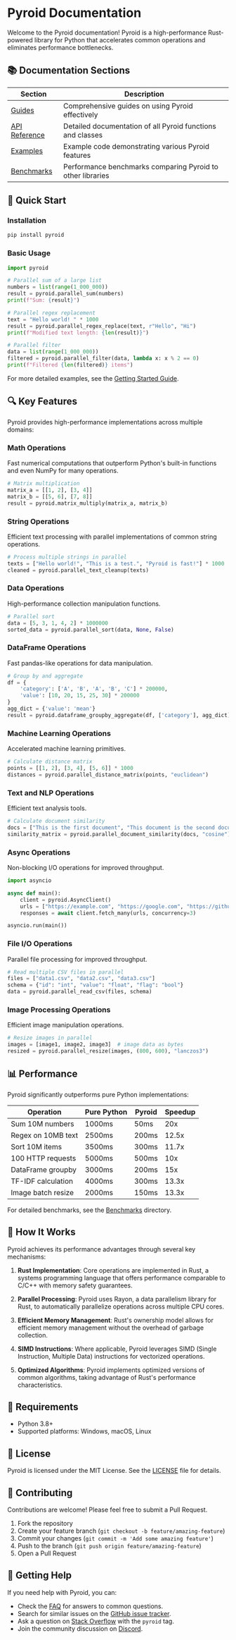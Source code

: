# Pyroid Documentation

Welcome to the Pyroid documentation! Pyroid is a high-performance Rust-powered library for Python that accelerates common operations and eliminates performance bottlenecks.

## 📚 Documentation Sections

| Section | Description |
|---------|-------------|
| [Guides](./guides/index.md) | Comprehensive guides on using Pyroid effectively |
| [API Reference](./api/index.md) | Detailed documentation of all Pyroid functions and classes |
| [Examples](../examples/) | Example code demonstrating various Pyroid features |
| [Benchmarks](../benchmarks/) | Performance benchmarks comparing Pyroid to other libraries |

## 🚀 Quick Start

### Installation

```bash
pip install pyroid
```

### Basic Usage

```python
import pyroid

# Parallel sum of a large list
numbers = list(range(1_000_000))
result = pyroid.parallel_sum(numbers)
print(f"Sum: {result}")

# Parallel regex replacement
text = "Hello world! " * 1000
result = pyroid.parallel_regex_replace(text, r"Hello", "Hi")
print(f"Modified text length: {len(result)}")

# Parallel filter
data = list(range(1_000_000))
filtered = pyroid.parallel_filter(data, lambda x: x % 2 == 0)
print(f"Filtered {len(filtered)} items")
```

For more detailed examples, see the [Getting Started Guide](./guides/getting_started.md).

## 🔍 Key Features

Pyroid provides high-performance implementations across multiple domains:

### Math Operations

Fast numerical computations that outperform Python's built-in functions and even NumPy for many operations.

```python
# Matrix multiplication
matrix_a = [[1, 2], [3, 4]]
matrix_b = [[5, 6], [7, 8]]
result = pyroid.matrix_multiply(matrix_a, matrix_b)
```

### String Operations

Efficient text processing with parallel implementations of common string operations.

```python
# Process multiple strings in parallel
texts = ["Hello world!", "This is a test.", "Pyroid is fast!"] * 1000
cleaned = pyroid.parallel_text_cleanup(texts)
```

### Data Operations

High-performance collection manipulation functions.

```python
# Parallel sort
data = [5, 3, 1, 4, 2] * 1000000
sorted_data = pyroid.parallel_sort(data, None, False)
```

### DataFrame Operations

Fast pandas-like operations for data manipulation.

```python
# Group by and aggregate
df = {
    'category': ['A', 'B', 'A', 'B', 'C'] * 200000,
    'value': [10, 20, 15, 25, 30] * 200000
}
agg_dict = {'value': 'mean'}
result = pyroid.dataframe_groupby_aggregate(df, ['category'], agg_dict)
```

### Machine Learning Operations

Accelerated machine learning primitives.

```python
# Calculate distance matrix
points = [[1, 2], [3, 4], [5, 6]] * 1000
distances = pyroid.parallel_distance_matrix(points, "euclidean")
```

### Text and NLP Operations

Efficient text analysis tools.

```python
# Calculate document similarity
docs = ["This is the first document", "This document is the second document"]
similarity_matrix = pyroid.parallel_document_similarity(docs, "cosine")
```

### Async Operations

Non-blocking I/O operations for improved throughput.

```python
import asyncio

async def main():
    client = pyroid.AsyncClient()
    urls = ["https://example.com", "https://google.com", "https://github.com"]
    responses = await client.fetch_many(urls, concurrency=3)

asyncio.run(main())
```

### File I/O Operations

Parallel file processing for improved throughput.

```python
# Read multiple CSV files in parallel
files = ["data1.csv", "data2.csv", "data3.csv"]
schema = {"id": "int", "value": "float", "flag": "bool"}
data = pyroid.parallel_read_csv(files, schema)
```

### Image Processing Operations

Efficient image manipulation operations.

```python
# Resize images in parallel
images = [image1, image2, image3]  # image data as bytes
resized = pyroid.parallel_resize(images, (800, 600), "lanczos3")
```

## 📊 Performance

Pyroid significantly outperforms pure Python implementations:

| Operation | Pure Python | Pyroid | Speedup |
|-----------|-------------|--------|---------|
| Sum 10M numbers | 1000ms | 50ms | 20x |
| Regex on 10MB text | 2500ms | 200ms | 12.5x |
| Sort 10M items | 3500ms | 300ms | 11.7x |
| 100 HTTP requests | 5000ms | 500ms | 10x |
| DataFrame groupby | 3000ms | 200ms | 15x |
| TF-IDF calculation | 4000ms | 300ms | 13.3x |
| Image batch resize | 2000ms | 150ms | 13.3x |

For detailed benchmarks, see the [Benchmarks](../benchmarks/) directory.

## 🧩 How It Works

Pyroid achieves its performance advantages through several key mechanisms:

1. **Rust Implementation**: Core operations are implemented in Rust, a systems programming language that offers performance comparable to C/C++ with memory safety guarantees.

2. **Parallel Processing**: Pyroid uses Rayon, a data parallelism library for Rust, to automatically parallelize operations across multiple CPU cores.

3. **Efficient Memory Management**: Rust's ownership model allows for efficient memory management without the overhead of garbage collection.

4. **SIMD Instructions**: Where applicable, Pyroid leverages SIMD (Single Instruction, Multiple Data) instructions for vectorized operations.

5. **Optimized Algorithms**: Pyroid implements optimized versions of common algorithms, taking advantage of Rust's performance characteristics.

## 🔧 Requirements

- Python 3.8+
- Supported platforms: Windows, macOS, Linux

## 📄 License

Pyroid is licensed under the MIT License. See the [LICENSE](../LICENSE) file for details.

## 👥 Contributing

Contributions are welcome! Please feel free to submit a Pull Request.

1. Fork the repository
2. Create your feature branch (`git checkout -b feature/amazing-feature`)
3. Commit your changes (`git commit -m 'Add some amazing feature'`)
4. Push to the branch (`git push origin feature/amazing-feature`)
5. Open a Pull Request

## 🤝 Getting Help

If you need help with Pyroid, you can:

- Check the [FAQ](./guides/faq.md) for answers to common questions.
- Search for similar issues on the [GitHub issue tracker](https://github.com/ao/pyroid/issues).
- Ask a question on [Stack Overflow](https://stackoverflow.com/questions/tagged/pyroid) with the `pyroid` tag.
- Join the community discussion on [Discord](https://discord.gg/pyroid).